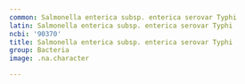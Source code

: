 ```yaml
---
common: Salmonella enterica subsp. enterica serovar Typhi
latin: Salmonella enterica subsp. enterica serovar Typhi
ncbi: '90370'
title: Salmonella enterica subsp. enterica serovar Typhi
group: Bacteria
image: .na.character

---
```

